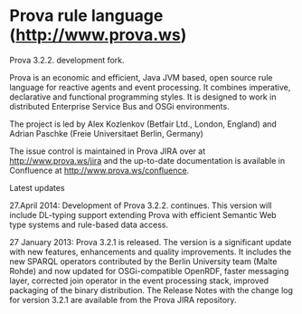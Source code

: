 Prova rule language (http://www.prova.ws)
=========================================

Prova 3.2.2. development fork.

Prova is an economic and efficient, Java JVM based, open source rule language for reactive agents and event processing. It combines imperative, declarative and functional programming styles. It is designed to work in distributed Enterprise Service Bus and OSGi environments.

The project is led by Alex Kozlenkov (Betfair Ltd., London, England) and Adrian Paschke (Freie Universitaet Berlin, Germany)

The issue control is maintained in Prova JIRA over at http://www.prova.ws/jira and the up-to-date documentation is available in Confluence at http://www.prova.ws/confluence.

Latest updates

27.April 2014: Development of Prova 3.2.2. continues. This version will include DL-typing support extending Prova with efficient Semantic Web type systems and rule-based data access. 

27 January 2013: Prova 3.2.1 is released. The version is a significant update with new features, enhancements and quality improvements. It includes the new SPARQL operators contributed by the Berlin University team (Malte Rohde) and now updated for OSGi-compatible OpenRDF, faster messaging layer, corrected join operator in the event processing stack, improved packaging of the binary distribution. The Release Notes with the change log for version 3.2.1 are available from the Prova JIRA repository.
